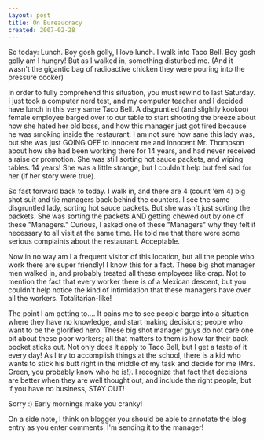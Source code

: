 ```yaml
---
layout: post
title: On Bureaucracy
created: 2007-02-28
---
```

So today: Lunch. Boy gosh golly, I love lunch. I walk into Taco Bell. Boy gosh golly am I hungry! But as I walked in, something disturbed me. (And it wasn't the gigantic bag of radioactive chicken they were pouring into the pressure cooker)

In order to fully comprehend this situation, you must rewind to last Saturday. I just took a computer nerd test, and my computer teacher and I decided have lunch in this very same Taco Bell. A disgruntled (and slightly kookoo) female employee barged over to our table to start shooting the breeze about how she hated her old boss, and how this manager just got fired because he was smoking inside the restaurant. I am not sure how sane this lady was, but she was just GOING OFF to innocent me and innocent Mr. Thompson about how she had been working there for 14 years, and had never received a raise or promotion. She was still sorting hot sauce packets, and wiping tables. 14 years! She was a little strange, but I couldn't help but feel sad for her (if her story were true).

So fast forward back to today. I walk in, and there are 4 (count 'em 4) big shot suit and tie managers back behind the counters. I see the same disgruntled lady, sorting hot sauce packets. But she wasn't just sorting the packets. She was sorting the packets AND getting chewed out by one of these "Managers." Curious, I asked one of these "Managers" why they felt it necessary to all visit at the same time. He told me that there were some serious complaints about the restaurant. Acceptable.

Now in no way am I a frequent visitor of this location, but all the people who work there are super friendly! I know this for a fact. These big shot manager men walked in, and probably treated all these employees like crap. Not to mention the fact that every worker there is of a Mexican descent, but you couldn't help notice the kind of intimidation that these managers have over all the workers. Totalitarian-like!

The point I am getting to.... It pains me to see people barge into a situation where they have no knowledge, and start making decisions; people who want to be the glorified hero. These big shot manager guys do not care one bit about these poor workers; all that matters to them is how far their back pocket sticks out. Not only does it apply to Taco Bell, but I get a taste of it every day! As I try to accomplish things at the school, there is a kid who wants to stick his butt right in the middle of my task and decide for me (Mrs. Green, you probably know who he is!). I recognize that fact that decisions are better when they are well thought out, and include the right people, but if you have no business, STAY OUT!

Sorry :) Early mornings make you cranky!

On a side note, I think on blogger you should be able to annotate the blog entry as you enter comments. I'm sending it to the manager!
